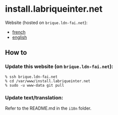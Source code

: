 # install.labriqueinter.net

Website (hosted on `brique.ldn-fai.net`):

* [french](http://install.labriqueinter.net/)
* [english](http://install.internetcu.be/)

## How to

### Update this website (on `brique.ldn-fai.net`):

```
% ssh brique.ldn-fai.net
% cd /var/www/install.labriqueinter.net
% sudo -u www-data git pull
```

### Update text/translation:

Refer to the README.md in the `i18n` folder.
